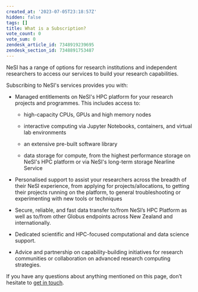 ```yaml
---
created_at: '2023-07-05T23:18:57Z'
hidden: false
tags: []
title: What is a Subscription?
vote_count: 0
vote_sum: 0
zendesk_article_id: 7348919239695
zendesk_section_id: 7348891753487
---
```


NeSI has a range of options for research institutions and independent
researchers to access our services to build your research capabilities.

Subscribing to NeSI's services provides you with:

- Managed entitlements on NeSI's HPC platform for your research
    projects and programmes. This includes access to:

  - high-capacity CPUs, GPUs and high memory nodes

  - interactive computing via Jupyter Notebooks, containers, and
        virtual lab environments

  - an extensive pre-built software library

  - data storage for compute, from the highest performance storage
        on NeSI's HPC platform or via NeSI's long-term storage Nearline
        Service

- Personalised support to assist your researchers across the breadth
    of their NeSI experience, from applying for projects/allocations, to
    getting their projects running on the platform, to general
    troubleshooting or experimenting with new tools or techniques

- Secure, reliable, and fast data transfer to/from NeSI’s HPC Platform
    as well as to/from other Globus endpoints across New Zealand and
    internationally.

- Dedicated scientific and HPC-focused computational and data science support.

- Advice and partnership on capability-building initiatives for
  research communities or collaboration on advanced research computing strategies.

If you have any questions about anything mentioned on this page, don’t
hesitate to [get in touch](mailto:info@nesi.org.nz).
